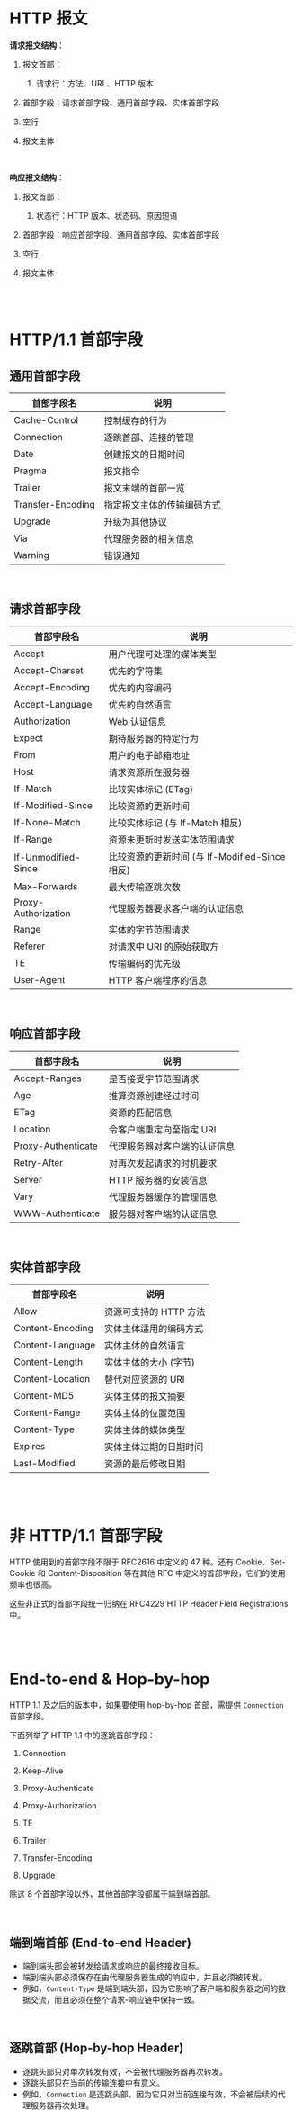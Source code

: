 # HTTP 报文

**请求报文结构**：

1.  报文首部：

    1.  请求行：方法、URL、HTTP 版本

2.  首部字段：请求首部字段、通用首部字段、实体首部字段
3.  空行
4.  报文主体

<br>

**响应报文结构**：

1.  报文首部：

    1.  状态行：HTTP 版本、状态码、原因短语

2.  首部字段：响应首部字段、通用首部字段、实体首部字段
3.  空行
4.  报文主体

<br><br>

# HTTP/1.1 首部字段

## 通用首部字段

| 首部字段名        | 说明                       |
| ----------------- | -------------------------- |
| Cache-Control     | 控制缓存的行为             |
| Connection        | 逐跳首部、连接的管理       |
| Date              | 创建报文的日期时间         |
| Pragma            | 报文指令                   |
| Trailer           | 报文末端的首部一览         |
| Transfer-Encoding | 指定报文主体的传输编码方式 |
| Upgrade           | 升级为其他协议             |
| Via               | 代理服务器的相关信息       |
| Warning           | 错误通知                   |

<br>

## 请求首部字段

| 首部字段名          | 说明                                           |
| ------------------- | ---------------------------------------------- |
| Accept              | 用户代理可处理的媒体类型                       |
| Accept-Charset      | 优先的字符集                                   |
| Accept-Encoding     | 优先的内容编码                                 |
| Accept-Language     | 优先的自然语言                                 |
| Authorization       | Web 认证信息                                   |
| Expect              | 期待服务器的特定行为                           |
| From                | 用户的电子邮箱地址                             |
| Host                | 请求资源所在服务器                             |
| If-Match            | 比较实体标记 (ETag)                            |
| If-Modified-Since   | 比较资源的更新时间                             |
| If-None-Match       | 比较实体标记 (与 If-Match 相反)                |
| If-Range            | 资源未更新时发送实体范围请求                   |
| If-Unmodified-Since | 比较资源的更新时间 (与 If-Modified-Since 相反) |
| Max-Forwards        | 最大传输逐跳次数                               |
| Proxy-Authorization | 代理服务器要求客户端的认证信息                 |
| Range               | 实体的字节范围请求                             |
| Referer             | 对请求中 URI 的原始获取方                      |
| TE                  | 传输编码的优先级                               |
| User-Agent          | HTTP 客户端程序的信息                          |

<br>

## 响应首部字段

| 首部字段名         | 说明                         |
| ------------------ | ---------------------------- |
| Accept-Ranges      | 是否接受字节范围请求         |
| Age                | 推算资源创建经过时间         |
| ETag               | 资源的匹配信息               |
| Location           | 令客户端重定向至指定 URI     |
| Proxy-Authenticate | 代理服务器对客户端的认证信息 |
| Retry-After        | 对再次发起请求的时机要求     |
| Server             | HTTP 服务器的安装信息        |
| Vary               | 代理服务器缓存的管理信息     |
| WWW-Authenticate   | 服务器对客户端的认证信息     |

<br>

## 实体首部字段

| 首部字段名       | 说明                   |
| ---------------- | ---------------------- |
| Allow            | 资源可支持的 HTTP 方法 |
| Content-Encoding | 实体主体适用的编码方式 |
| Content-Language | 实体主体的自然语言     |
| Content-Length   | 实体主体的大小 (字节)  |
| Content-Location | 替代对应资源的 URI     |
| Content-MD5      | 实体主体的报文摘要     |
| Content-Range    | 实体主体的位置范围     |
| Content-Type     | 实体主体的媒体类型     |
| Expires          | 实体主体过期的日期时间 |
| Last-Modified    | 资源的最后修改日期     |

<br><br>

# 非 HTTP/1.1 首部字段

HTTP 使用到的首部字段不限于 RFC2616 中定义的 47 种。还有 Cookie、Set-Cookie 和 Content-Disposition 等在其他 RFC 中定义的首部字段，它们的使用频率也很高。

这些非正式的首部字段统一归纳在 RFC4229 HTTP Header Field Registrations 中。

<br><br>

# End-to-end & Hop-by-hop

HTTP 1.1 及之后的版本中，如果要使用 hop-by-hop 首部，需提供 `Connection` 首部字段。

下面列举了 HTTP 1.1 中的逐跳首部字段：

1.  Connection

2.  Keep-Alive

3.  Proxy-Authenticate

4.  Proxy-Authorization

5.  TE

6.  Trailer

7.  Transfer-Encoding

8.  Upgrade

除这 8 个首部字段以外，其他首部字段都属于端到端首部。

<br>

## 端到端首部 (End-to-end Header)

-   端到端头部会被转发给请求或响应的最终接收目标。
-   端到端头部必须保存在由代理服务器生成的响应中，并且必须被转发。
-   例如，`Content-Type` 是端到端头部，因为它影响了客户端和服务器之间的数据交流，而且必须在整个请求-响应链中保持一致。

<br>

## 逐跳首部 (Hop-by-hop Header)

-   逐跳头部只对单次转发有效，不会被代理服务器再次转发。
-   逐跳头部只在当前的传输连接中有意义。
-   例如，`Connection` 是逐跳头部，因为它只对当前连接有效，不会被后续的代理服务器再次处理。

<br>
